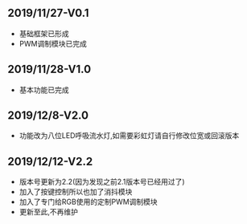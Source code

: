 ## 2019/11/27-V0.1
* 基础框架已形成
* PWM调制模块已完成
## 2019/11/28-V1.0
* 基本功能已完成
## 2019/12/8-V2.0
* 功能改为八位LED呼吸流水灯,如需要彩虹灯请自行修改位宽或回滚版本
## 2019/12/12-V2.2
* 版本号更新为2.2(因为发现之前2.1版本号已经用过了)
* 加入了按键控制所以也加了消抖模块
* 加入了专门给RGB使用的定制PWM调制模块
* 更新至此,不再维护